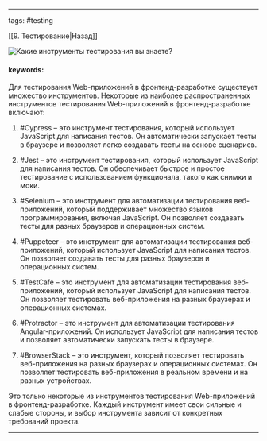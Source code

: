 ____

tags: #testing 

[[9. Тестирование|Назад]]

![Какие инструменты тестирования вы знаете?](https://youtu.be/Sw4BlFLj2dg?t=556)

#### keywords:

Для тестирования Web-приложений в фронтенд-разработке существует множество инструментов. Некоторые из наиболее распространенных инструментов тестирования Web-приложений в фронтенд-разработке включают:

1. #Cypress – это инструмент тестирования, который использует JavaScript для написания тестов. Он автоматически запускает тесты в браузере и позволяет легко создавать тесты на основе сценариев.
    
2. #Jest – это инструмент тестирования, который использует JavaScript для написания тестов. Он обеспечивает быстрое и простое тестирование с использованием функционала, такого как снимки и моки.
    
3. #Selenium – это инструмент для автоматизации тестирования веб-приложений, который поддерживает множество языков программирования, включая JavaScript. Он позволяет создавать тесты для разных браузеров и операционных систем.
    
4. #Puppeteer – это инструмент для автоматизации тестирования веб-приложений, который использует JavaScript для написания тестов. Он позволяет создавать тесты для разных браузеров и операционных систем.
    
5. #TestCafe – это инструмент для автоматизации тестирования веб-приложений, который использует JavaScript для написания тестов. Он позволяет тестировать веб-приложения на разных браузерах и операционных системах.
    
6. #Protractor – это инструмент для автоматизации тестирования Angular-приложений. Он использует JavaScript для написания тестов и позволяет автоматически запускать тесты в браузере.
    
7. #BrowserStack – это инструмент, который позволяет тестировать веб-приложения на разных браузерах и операционных системах. Он позволяет тестировать веб-приложения в реальном времени и на разных устройствах.
    

Это только некоторые из инструментов тестирования Web-приложений в фронтенд-разработке. Каждый инструмент имеет свои сильные и слабые стороны, и выбор инструмента зависит от конкретных требований проекта.

_____
